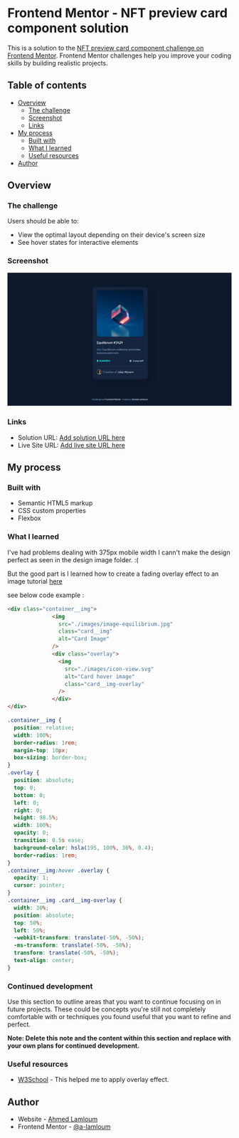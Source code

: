 # Frontend Mentor - NFT preview card component solution

This is a solution to the [NFT preview card component challenge on Frontend Mentor](https://www.frontendmentor.io/challenges/nft-preview-card-component-SbdUL_w0U). Frontend Mentor challenges help you improve your coding skills by building realistic projects. 

## Table of contents

- [Overview](#overview)
  - [The challenge](#the-challenge)
  - [Screenshot](#screenshot)
  - [Links](#links)
- [My process](#my-process)
  - [Built with](#built-with)
  - [What I learned](#what-i-learned)
  - [Useful resources](#useful-resources)
- [Author](#author)


## Overview

### The challenge

Users should be able to:

- View the optimal layout depending on their device's screen size
- See hover states for interactive elements

### Screenshot

![](./screenshot.png)


### Links

- Solution URL: [Add solution URL here](https://github.com/a-lamloum/nft-preview-card-component-main)
- Live Site URL: [Add live site URL here](https://a-lamloum.github.io/nft-preview-card-component-main/)

## My process

### Built with

- Semantic HTML5 markup
- CSS custom properties
- Flexbox

### What I learned

I've had problems dealing with 375px mobile width I cann't make the design perfect as seen in the design image folder. :(

But the good part is I learned how to create a fading overlay effect to an image tutorial [here](https://www.w3schools.com/howto/howto_css_image_overlay.asp)

 see below code example :

```html
<div class="container__img">
              <img
                src="./images/image-equilibrium.jpg"
                class="card__img"
                alt="Card Image"
              />
              <div class="overlay">
                <img
                  src="./images/icon-view.svg"
                  alt="Card hover image"
                  class="card__img-overlay"
                />
              </div>
</div>
```
```css
.container__img {
  position: relative;
  width: 100%;
  border-radius: 1rem;
  margin-top: 10px;
  box-sizing: border-box;
}
.overlay {
  position: absolute;
  top: 0;
  bottom: 0;
  left: 0;
  right: 0;
  height: 98.5%;
  width: 100%;
  opacity: 0;
  transition: 0.5s ease;
  background-color: hsla(195, 100%, 36%, 0.4);
  border-radius: 1rem;
}
.container__img:hover .overlay {
  opacity: 1;
  cursor: pointer;
}
.container__img .card__img-overlay {
  width: 30%;
  position: absolute;
  top: 50%;
  left: 50%;
  -webkit-transform: translate(-50%, -50%);
  -ms-transform: translate(-50%, -50%);
  transform: translate(-50%, -50%);
  text-align: center;
}

```

### Continued development

Use this section to outline areas that you want to continue focusing on in future projects. These could be concepts you're still not completely comfortable with or techniques you found useful that you want to refine and perfect.

**Note: Delete this note and the content within this section and replace with your own plans for continued development.**

### Useful resources

- [W3School](https://www.w3schools.com/howto/howto_css_image_overlay.asp) - This helped me to apply overlay effect. 

## Author

- Website - [Ahmed Lamloum](https://a-lamloum.github.io/react-portfolio/)
- Frontend Mentor - [@a-lamloum](https://www.frontendmentor.io/profile/a-lamloum)


